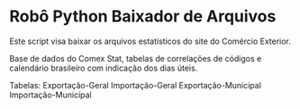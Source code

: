 # Robô Python Baixador de Arquivos
Este script visa baixar os arquivos estatísticos do site do Comércio Exterior.

Base de dados do Comex Stat, tabelas de correlações de códigos e calendário brasileiro com indicação dos dias úteis.

Tabelas:
Exportação-Geral
Importação-Geral
Exportação-Municipal
Importação-Municipal